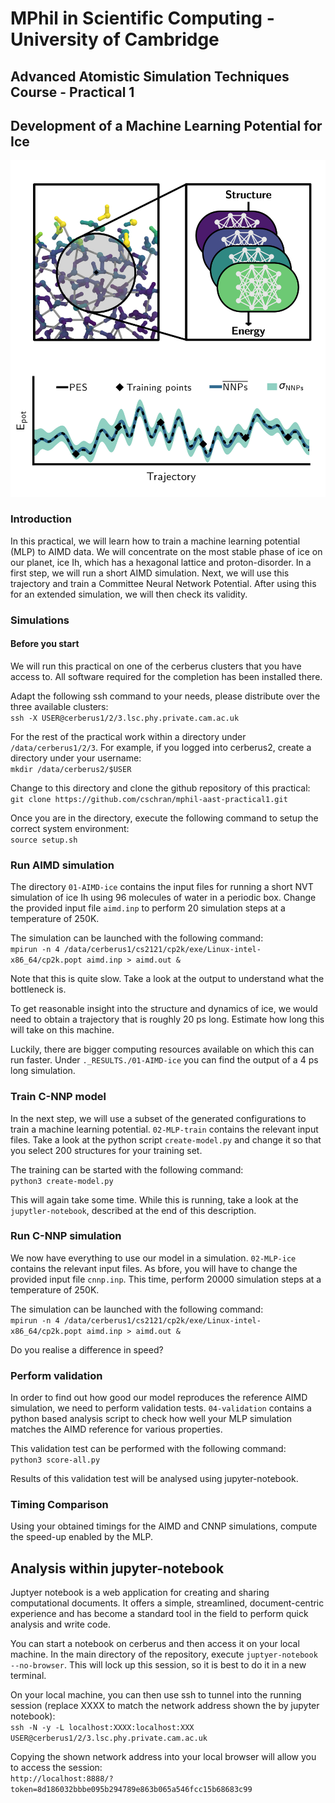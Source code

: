 # MPhil in Scientific Computing - University of Cambridge
## Advanced Atomistic Simulation Techniques Course - Practical 1

## Development of a Machine Learning Potential for Ice

![Comittee Neural Networks](cnnp.jpg)

### Introduction
In this practical, we will learn how to train a machine learning potential (MLP) to AIMD data.
We will concentrate on the most stable phase of ice on our planet, ice Ih, which has a hexagonal lattice and proton-disorder.
In a first step, we will run a short AIMD simulation.
Next, we will use this trajectory and train a Committee Neural Network Potential.
After using this for an extended simulation, we will then check its validity.

### Simulations

#### Before you start

We will run this practical on one of the cerberus clusters that you have access to.
All software required for the completion has been installed there.

Adapt the following ssh command to your needs, please distribute over the three available clusters:\
`ssh -X USER@cerberus1/2/3.lsc.phy.private.cam.ac.uk`

For the rest of the practical work within a directory under `/data/cerberus1/2/3`. For example, if you logged into cerberus2, create a directory under your username:\
`mkdir /data/cerberus2/$USER`

Change to this directory and clone the github repository of this practical:\
`git clone https://github.com/cschran/mphil-aast-practical1.git`

Once you are in the directory, execute the following command to setup the correct system environment:\
`source setup.sh`

### Run AIMD simulation
The directory `01-AIMD-ice` contains the input files for running a short NVT simulation of ice Ih using 96 molecules of water in a periodic box.
Change the provided input file `aimd.inp` to perform 20 simulation steps at a temperature of 250K.

The simulation can be launched with the following command:\
`mpirun -n 4 /data/cerberus1/cs2121/cp2k/exe/Linux-intel-x86_64/cp2k.popt aimd.inp > aimd.out &`

Note that this is quite slow. Take a look at the output to understand what the bottleneck is.

To get reasonable insight into the structure and dynamics of ice, we would need to obtain a trajectory that is roughly 20 ps long.
Estimate how long this will take on this machine.

Luckily, there are bigger computing resources available on which this can run faster. Under `._RESULTS./01-AIMD-ice` you can find the output of a 4 ps long simulation.

### Train C-NNP model
In the next step, we will use a subset of the generated configurations to train a machine learning potential. `02-MLP-train` contains the relevant input files.
Take a look at the python script `create-model.py` and change it so that you select 200 structures for your training set.

The training can be started with the following command:\
`python3 create-model.py`

This will again take some time. While this is running, take a look at the `jupytler-notebook`, described at the end of this description.

### Run C-NNP simulation
We now have everything to use our model in a simulation. `02-MLP-ice` contains the relevant input files.
As bfore, you will have to change the provided input file `cnnp.inp`. This time, perform 20000 simulation steps at a temperature of 250K.

The simulation can be launched with the following command:\
`mpirun -n 4 /data/cerberus1/cs2121/cp2k/exe/Linux-intel-x86_64/cp2k.popt aimd.inp > aimd.out &`

Do you realise a difference in speed?

### Perform validation
In order to find out how good our model reproduces the reference AIMD simulation, we need to perform validation tests.
`04-validation` contains a python based analysis script to check how well your MLP simulation matches the AIMD reference for various properties.

This validation test can be performed with the following command:\
`python3 score-all.py`

Results of this validation test will be analysed using jupyter-notebook.

### Timing Comparison
Using your obtained timings for the AIMD and CNNP simulations, compute the speed-up enabled by the MLP.

## Analysis within jupyter-notebook
Juptyer notebook is a web application for creating and sharing computational documents.
It offers a simple, streamlined, document-centric experience and has become a standard tool in the field to perform quick analysis and write code.

You can start a notebook on cerberus and then access it on your local machine.
In the main directory of the repository, execute `juptyer-notebook --no-browser`. This will lock up this session, so it is best to do it in a new terminal.

On your local machine, you can then use ssh to tunnel into the running session (replace XXXX to match the network address shown the by jupyter notebook):\
`ssh -N -y -L localhost:XXXX:localhost:XXX USER@cerberus1/2/3.lsc.phy.private.cam.ac.uk`

Copying the shown network address into your local browser will allow you to access the session:\
`http://localhost:8888/?token=8d186032bbbe095b294789e863b065a546fcc15b68683c99`
